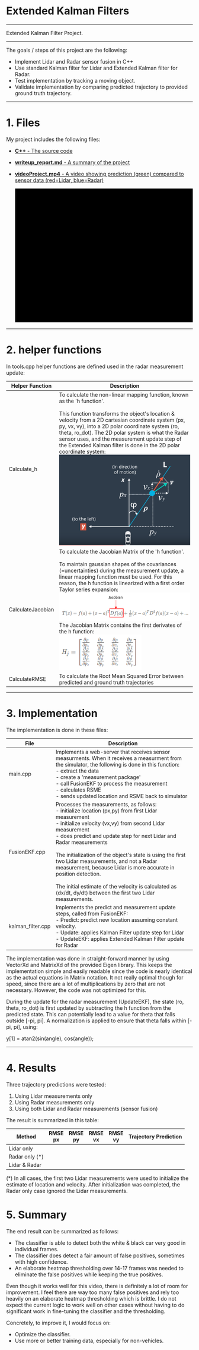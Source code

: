 # Extended Kalman Filters

---

Extended Kalman Filter Project.

---

The goals / steps of this project are the following:

* Implement Lidar and Radar sensor fusion in C++
* Use standard Kalman filter for Lidar and Extended Kalman filter for Radar.
* Test implementation by tracking a moving object.
* Validate implementation by comparing predicted trajectory to provided ground truth trajectory.

---

# 1. Files

My project includes the following files:

- [<b>C++</b> - The source code](https://github.com/ArjaanBuijk/CarND-Extended-Kalman-Filter-Project/tree/master/src)
- [<b>writeup_report.md</b> - A summary of the project](https://github.com/ArjaanBuijk/CarND-Extended-Kalman-Filter-Project/blob/master/writeup_report.md)
- [<b>videoProject.mp4</b> - A video showing prediction (green) compared to sensor data (red=Lidar, blue=Radar)](https://github.com/ArjaanBuijk/CarND-Extended-Kalman-Filter-Project/blob/master/videoProject.mp4)

    ![track1](https://github.com/ArjaanBuijk/CarND-Extended-Kalman-Filter-Project/blob/master/videoProject.gif?raw=true)

---

# 2. helper functions

In tools.cpp helper functions are defined used in the radar measurement update:

| Helper Function   | Description |
|-------------------|-------------|
| Calculate_h		| To calculate the non-linear mapping function, known as the 'h function'.<br><br>This function transforms the object's location & velocity from a 2D cartesian coordinate system (px, py, vx, vy), into a 2D polar coordinate system (ro, theta, ro_dot). The 2D polar system is what the Radar sensor uses, and the measurement update step of the Extended Kalman filter is done in the 2D polar coordinate system: <br> <img src="https://github.com/ArjaanBuijk/CarND-Extended-Kalman-Filter-Project/blob/master/images/Radar_Measurement_Space.png?raw=true" alt="Radar_Measurement_Space" style="width: 400px;"/>|
| CalculateJacobian | To calculate the Jacobian Matrix of the 'h function'.<br><br>To maintain gaussian shapes of the covariances (=uncertainties) during the measurement update, a linear mapping function must be used. For this reason, the h function is linearized with a first order Taylor series expansion:<br>![Image](https://github.com/ArjaanBuijk/CarND-Extended-Kalman-Filter-Project/blob/master/images/MultiDimensionTaylorSeries.PNG?raw=true)<br>The Jacobian Matrix contains the first derivates of the h function:<br>    ![Image](https://github.com/ArjaanBuijk/CarND-Extended-Kalman-Filter-Project/blob/master/images/Jacobian.PNG?raw=true)|
| CalculateRMSE     | To calculate the Root Mean Squared Error between predicted and ground truth trajectories|

---

# 3. Implementation

The implementation is done in these files:

| File | Description |
|-------|-------------|
|main.cpp| Implements a web-server that receives sensor measurments. When it receives a measurment from the simulator, the following is done in this function:<br>- extract the data<br>- create a 'measurement package'<br>- call FusionEKF to process the measurement<br>- calculates RSME<br>- sends updated location and RSME back to simulator
|FusionEKF.cpp|Processes the measurements, as follows:<br>- initialize location (px,py) from first Lidar measurement<br>- initialize velocity (vx,vy) from second Lidar measurement<br>- does predict and update step for next Lidar and Radar measurements<br><br>The initialization of the object's state is using the first two Lidar measurements, and not a Radar measurement, because Lidar is more accurate in position detection.<br><br>The initial estimate of the velocity is calculated as (dx/dt, dy/dt) between the first two Lidar measurements.|
|kalman_filter.cpp|Implements the predict and measurement update steps, called from FusionEKF:<br>- Predict: predict new location assuming constant velocity.<br>- Update: applies Kalman Filter update step for Lidar<br>- UpdateEKF: applies Extended Kalman Filter update for Radar|

The implementation was done in straight-forward manner by using VectorXd and MatrixXd of the provided Eigen library. This keeps the implementation simple and easily readable since the code is nearly identical as the actual equations in Matrix notation. It not really optimal though for speed, since there are a lot of multiplications by zero that are not necessary. However, the code was not optimized for this.

During the update for the radar measurement (UpdateEKF), the state (ro, theta, ro_dot) is first updated by subtracting the h function from the predicted state. This can potentially lead to a value for theta that falls outside [-pi, pi]. A normalization is applied to ensure that theta falls within [-pi, pi], using:

y[1] = atan2(sin(angle), cos(angle));

---

# 4. Results

Three trajectory predictions were tested:

1. Using Lidar measurements only
2. Using Radar measurements only
3. Using both Lidar and Radar measurements (sensor fusion)

The result is summarized in this table:

|Method        |RMSE<br>px|RMSE<br>py|RMSE<br>vx|RMSE<br>vy|Trajectory Prediction|
|--------------|----------|----------|----------|----------|----------|
|Lidar only    |
|Radar only (*)|
|Lidar & Radar |

(*) In all cases, the first two Lidar measurements were used to initialize the estimate of location and velocity. After initialization was completed, the Radar only case ignored the Lidar measurements.

# 5. Summary

The end result can be summarized as follows:

- The classifier is able to detect both the white & black car very good in individual frames.
- The classifier does detect a fair amount of false positives, sometimes with high confidence.
- An elaborate heatmap thresholding over 14-17 frames was needed to eliminate the false positives while keeping the true positives.


Even though it works well for this video, there is definitely a lot of room for improvement. I feel there are way too many false positives and rely too heavily on an elaborate heatmap thresholding which is brittle. I do not expect the current logic to work well on other cases without having to do significant work in fine-tuning the classifier and the thresholding.

Concretely, to improve it, I would focus on:

- Optimize the classifier. 
- Use more or better training data, especially for non-vehicles.
